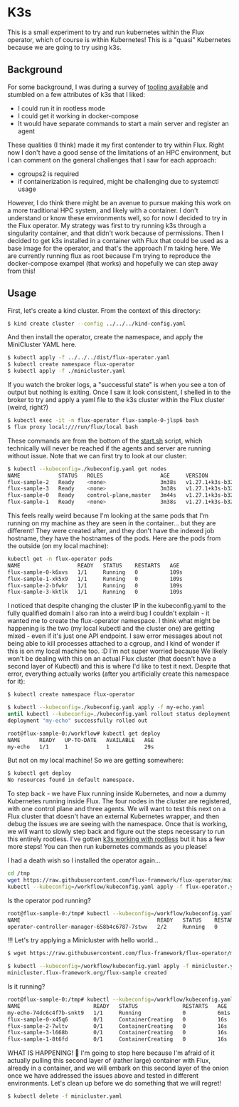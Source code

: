 # K3s

This is a small experiment to try and run kubernetes within the Flux operator,
which of course is within Kubernetes! This is a "quasi" Kubernetes
because we are going to try using k3s. 

## Background

For some background, I was during a survey of [tooling available](https://github.com/converged-computing/operator-experiments/tree/main/google/rootless-kubernetes)
and stumbled on a few attributes of k3s that I liked:

- I could run it in rootless mode
- I could get it working in docker-compose
- It would have separate commands to start a main server and register an agent

These qualities (I think) made it my first contender to try within Flux.
Right now I don't have a good sense of the limitations of an HPC environment,
but I can comment on the general challenges that I saw for each approach:

 - cgroups2 is required
 - if containerization is required, might be challenging due to systemctl usage

However, I do think there might be an avenue to pursue making this work on a more
traditional HPC system, and likely with a container. I don't understand
or know these environments well, so for now I decided to try in the Flux operator.
My strategy was first to try running k3s through a singularity container,
and that didn't work because of permissions. Then I decided to get k3s installed in a container with Flux
that could be used as a base image for the operator, and that's the approach
I'm taking here. We are currently running flux as root because I'm trying
to reproduce the docker-compose exampel (that works) and hopefully we can
step away from this!

## Usage

First, let's create a kind cluster. From the context of this directory:

```bash
$ kind create cluster --config ../../../kind-config.yaml
```

And then install the operator, create the namespace, and apply the MiniCluster YAML here.

```bash
$ kubectl apply -f ../../../dist/flux-operator.yaml
$ kubectl create namespace flux-operator
$ kubectl apply -f ./minicluster.yaml
```

If you watch the broker logs, a "successful state" is when you see a ton of output but nothing
is exiting. Once I saw it look consistent, I shelled in to the broker to try and apply
a yaml file to the k3s cluster within the Flux cluster (weird, right?)

```bash
$ kubectl exec -it -n flux-operator flux-sample-0-jlsp6 bash
$ flux proxy local:///run/flux/local bash
```

These commands are from the bottom of the [start.sh](start.sh)
script, which technically will never be reached if the agents and server are running
without issue. Note that we can first try to look at our cluster:

```bash
$ kubectl --kubeconfig=./kubeconfig.yaml get nodes
NAME            STATUS   ROLES                  AGE     VERSION
flux-sample-2   Ready    <none>                 3m38s   v1.27.1+k3s-b32bf495
flux-sample-3   Ready    <none>                 3m38s   v1.27.1+k3s-b32bf495
flux-sample-0   Ready    control-plane,master   3m44s   v1.27.1+k3s-b32bf495
flux-sample-1   Ready    <none>                 3m38s   v1.27.1+k3s-b32bf495
```

This feels really weird because I'm looking at the same pods that I'm running on my machine as they
are seen in the container... but they are different! They were created after, and they don't have
the indexed job hostname, they have the hostnames of the pods. Here are the pods from the outside
(on my local machine):

```bash
kubectl get -n flux-operator pods
NAME                  READY   STATUS    RESTARTS   AGE
flux-sample-0-k6xvs   1/1     Running   0          109s
flux-sample-1-xk5x9   1/1     Running   0          109s
flux-sample-2-bfwkr   1/1     Running   0          109s
flux-sample-3-kktlk   1/1     Running   0          109s
```

I noticed that despite changing the cluster IP in the kubeconfig.yaml to the fully qualified domain
I also ran into a weird bug I couldn't explain - it wanted me to create the flux-operator namespace. 
I think what might be happening is the two (my local kubectl and the cluster one) are getting mixed -
even if it's just one API endpoint. I saw error messages about not being able to kill processes attached to
a cgroup, and I kind of wonder if this is on my local machine too. :D I'm not super worried because
We likely won't be dealing with this on an actual Flux cluster (that doesn't have a second layer of Kubectl) 
and this is where I'd like to test it next. Despite that error,
everything actually works (after you artificially create this namespace for it):

```bash
$ kubectl create namespace flux-operator
```

```bash
$ kubectl --kubeconfig=./kubeconfig.yaml apply -f my-echo.yaml
until kubectl --kubeconfig=./kubeconfig.yaml rollout status deployment my-echo; do sleep 1; done
deployment "my-echo" successfully rolled out
```
```bash
root@flux-sample-0:/workflow# kubectl get deploy
NAME      READY   UP-TO-DATE   AVAILABLE   AGE
my-echo   1/1     1            1           29s
```

But not on my local machine! So we are getting somewhere:

```bash
$ kubectl get deploy
No resources found in default namespace.
```

To step back - we have Flux running inside Kubernetes, and now a dummy Kubernetes
running inside Flux. The four nodes in the cluster are registered, with one control
plane and three agents. We will want to test this next on a Flux cluster that doesn't
have an external Kubernetes wrapper, and then debug the issues we are seeing with the namespace.
Once that is working, we will want to slowly step back and figure out the steps necessary
to run this entirely rootless. I've gotten [k3s working with rootless](https://github.com/converged-computing/operator-experiments/tree/main/google/rootless-kubernetes/k3s) 
but it has a few more steps! You can then run kubernetes commands as you please! 

I had a death wish so I installed the operator again...

```bash
cd /tmp
wget https://raw.githubusercontent.com/flux-framework/flux-operator/main/examples/dist/flux-operator.yaml
kubectl --kubeconfig=/workflow/kubeconfig.yaml apply -f flux-operator.yaml 
```

Is the operator pod running?

```bash
root@flux-sample-0:/tmp# kubectl --kubeconfig=/workflow/kubeconfig.yaml get -n operator-system pods
NAME                                           READY   STATUS    RESTARTS   AGE
operator-controller-manager-658b4c6787-7stwv   2/2     Running   0          46s
```

!!! Let's try applying a Minicluster with hello world...

```bash
$ wget https://raw.githubusercontent.com/flux-framework/flux-operator/main/examples/tests/hello-world/minicluster.yaml
```
```bash
$ kubectl --kubeconfig=/workflow/kubeconfig.yaml apply -f minicluster.yaml 
minicluster.flux-framework.org/flux-sample created
```

Is it running?

```bash
root@flux-sample-0:/tmp# kubectl --kubeconfig=/workflow/kubeconfig.yaml get pods -n flux-operator
NAME                       READY   STATUS              RESTARTS   AGE
my-echo-74dc6c4f7b-snkt9   1/1     Running             0          6m1s
flux-sample-0-x45q6        0/1     ContainerCreating   0          16s
flux-sample-2-7wltv        0/1     ContainerCreating   0          16s
flux-sample-3-l668b        0/1     ContainerCreating   0          16s
flux-sample-1-8t6fd        0/1     ContainerCreating   0          16s
```

WHAT IS HAPPENING! 🤣️ I'm going to stop here because I'm afraid of it actually pulling this
second layer of (rather large) container with Flux, already in a container, and we will
embark on this second layer of the onion once we have addressed the issues above and
tested in different environments. Let's clean up before we do something that we will regret!

```bash
$ kubectl delete -f minicluster.yaml
```
